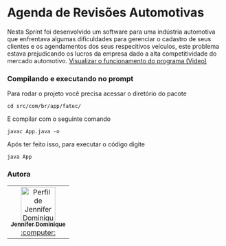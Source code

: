 # Agenda de Revisões Automotivas

Nesta Sprint foi desenvolvido um software para uma indústria automotiva que enfrentava algumas dificuldades para gerenciar o cadastro de seus clientes e os agendamentos dos seus respecitivos veículos, este problema estava prejudicando os lucros da empresa dado a alta competitividade do mercado automotivo.
[Visualizar o funcionamento do programa (Video)](https://drive.google.com/open?id=1jbUadi5JQmr2KPLmjzilYF2BHEwyClGg "Lista 2 - Implementação")


### Compilando e executando no prompt
Para rodar o projeto você precisa acessar o diretório do pacote

```cd src/com/br/app/fatec/```


E compilar com o seguinte comando

```javac App.java -o```

Após ter feito isso, para executar o código digite

```java App```


### Autora

<table>
  <tr>
    <td align="center"><a href="https://github.com/JenniferDominique"><img src="https://avatars0.githubusercontent.com/u/51061097?s=460&u=1da8c819e69228edf6cc6a2b529d06f9121c0e62&v=4" width="80px;"  title="Perfil de Jennifer Dominique"/><br /><sub><b>Jennifer Dominique</b></sub></a><br /><a href="https://github.com/littlebru/POO" title="Code">:computer:</a></td>
  </tr>
</table>
